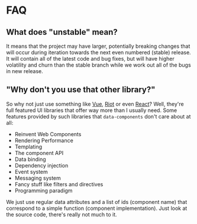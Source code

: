 [vue]: http://vuejs.org
[riot]: http://riotjs.com
[react]: https://facebook.github.io/react

# FAQ

## What does "unstable" mean?

It means that the project may have larger, potentially breaking changes that will occur during iteration towards the next even numbered (stable) release. It will contain all of the latest code and bug fixes, but will have higher volatility and churn than the stable branch while we work out all of the bugs in new release.

## "Why don't you use that other library?"

So why not just use something like [Vue][vue], [Riot][riot] or even [React][react]? Well, they're full featured UI libraries that offer way more than I usually need. Some features provided by such libraries that `data-components` don't care about at all:

* Reinvent Web Components
* Rendering Performance
* Templating
* The component API
* Data binding
* Dependency injection
* Event system
* Messaging system
* Fancy stuff like filters and directives
* Programming paradigm

We just use regular data attributes and a list of ids (component name) that correspond to a simple function (component implementation).
Just look at the source code, there's really not much to it.
